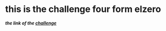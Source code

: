 # this is the challenge four form elzero 
***the link of the [challenge](https://elzero.org/frontend-creative-titles/)***
